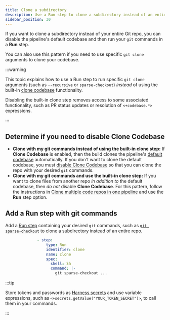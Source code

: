 ```yaml
---
title: Clone a subdirectory
description: Use a Run step to clone a subdirectory instead of an entire repo.
sidebar_position: 30
---
```


If you want to clone a subdirectory instead of your entire Git repo, you can disable the pipeline's default codebase and then run your `git` commands in a **Run** step.

You can also use this pattern if you need to use specific `git clone` arguments to clone your codebase.

:::warning

This topic explains how to use a Run step to run specific `git clone` arguments (such as `--recursive` or `sparse-checkout`) *instead* of using the built-in [clone codebase](./create-and-configure-a-codebase.md) functionality.

Disabling the built-in clone step removes access to some associated functionality, such as PR status updates or resolution of `<+codebase.*>` expressions.

:::

## Determine if you need to disable Clone Codebase

* **Clone with my git commands instead of using the built-in clone step:** If **Clone Codebase** is enabled, then the build clones the pipeline's [default codebase](./create-and-configure-a-codebase.md#configure-the-default-codebase) automatically. If you don't want to clone the default codebase, you must [disable Clone Codebase](./create-and-configure-a-codebase.md#disable-clone-codebase-for-specific-stages) so that you can clone the repo with your desired `git` commands.
* **Clone with my git commands and use the built-in clone step:** If you want to clone files from another repo *in addition to* the default codebase, then *do not* disable **Clone Codebase**. For this pattern, follow the instructions in [Clone multiple code repos in one pipeline](./clone-and-process-multiple-codebases-in-the-same-pipeline.md) and use the **Run** step option.

## Add a Run step with git commands

Add a [Run step](../run-step-settings.md) containing your desired `git` commands, such as [`git sparse-checkout`](https://git-scm.com/docs/git-sparse-checkout) to clone a subdirectory instead of an entire repo.

```yaml
              - step:
                  type: Run
                  identifier: clone
                  name: clone
                  spec:
                    shell: Sh
                    command: |-
                      git sparse-checkout ...
```

:::tip

Store tokens and passwords as [Harness secrets](/docs/category/secrets) and use variable expressions, such as `<+secrets.getValue("YOUR_TOKEN_SECRET")>`, to call them in your commands.

:::
